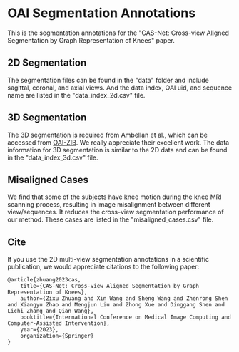 # OAI Segmentation Annotations
This is the segmentation annotations for the "CAS-Net: Cross-view Aligned Segmentation by Graph Representation of Knees" paper. 

## 2D Segmentation 
The segmentation files can be found in the "data" folder and include sagittal, coronal, and axial views. 
And the data index, OAI uid, and sequence name are listed in the "data_index_2d.csv" file.

## 3D Segmentation
The 3D segmentation is required from Ambellan et al., which can be accessed from [OAI-ZIB](https://pubdata.zib.de/). 
We really appreciate their excellent work. 
The data information for 3D segmentation is similar to the 2D data and can be found in the "data_index_3d.csv" file.

## Misaligned Cases
We find that some of the subjects have knee motion during the knee MRI scanning process, resulting in image misalignment between different view/sequences. 
It reduces the cross-view segmentation performance of our method. 
These cases are listed in the "misaligned_cases.csv" file.

## Cite
If you use the 2D multi-view segmentation annotations in a scientific publication, we would appreciate citations to the following paper:

```
@article{zhuang2023cas,
    title={CAS-Net: Cross-view Aligned Segmentation by Graph Representation of Knees},
    author={Zixu Zhuang and Xin Wang and Sheng Wang and Zhenrong Shen and Xiangyu Zhao and Mengjun Liu and Zhong Xue and Dinggang Shen and Lichi Zhang and Qian Wang},
    booktitle={International Conference on Medical Image Computing and Computer-Assisted Intervention},
    year={2023},
    organization={Springer}
}
```